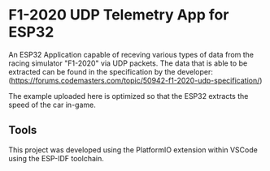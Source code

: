 # F1-2020 UDP Telemetry App for ESP32

An ESP32 Application capable of receving various types of data from the racing simulator "F1-2020" via UDP packets. The data that is able to be extracted can be found in the specification by the developer: (https://forums.codemasters.com/topic/50942-f1-2020-udp-specification/)


The example uploaded here is optimized so that the ESP32 extracts the speed of the car in-game.

## Tools

This project was developed using the PlatformIO extension within VSCode using the ESP-IDF toolchain.
